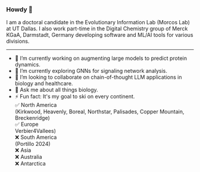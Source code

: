 ### Howdy 👋

I am a doctoral candidate in the Evolutionary Information Lab (Morcos Lab) at UT Dallas. 
I also work part-time in the Digital Chemistry group of Merck KGaA, Darmstadt, Germany developing software and ML/AI tools for various divisions.

------

- 🔭 I’m currently working on augmenting large models to predict protein dynamics.
- 🌱 I’m currently exploring GNNs for signaling network analysis.
- 👯 I’m looking to collaborate on chain-of-thought LLM applications in biology and healthcare.
- 💬 Ask me about all things biology.
- ⚡ Fun fact: It's my goal to ski on every continent.\
  ✅ North America\
  (Kirkwood, Heavenly, Boreal, Northstar, Palisades, Copper Mountain, Breckenridge)\
  ✅ Europe    \
  Verbier4Vallees)\
  ❌ South America\
  (Portillo 2024)\
  ❌ Asia\
  ❌ Australia\
  ❌ Antarctica
